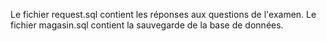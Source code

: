 Le fichier request.sql contient les réponses aux questions de l'examen.
Le fichier magasin.sql contient la sauvegarde de la base de données.